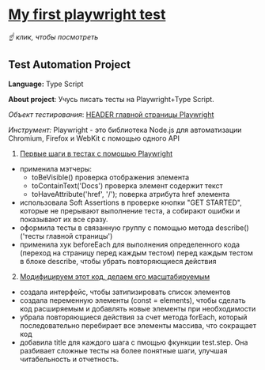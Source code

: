# [My first playwright test](https://github.com/elenka9/playwright_1/blob/main/tests/mainPage.spec.ts)

*☝️ клик, чтобы посмотреть*


## Test Automation Project


**Language:** Type Script


**About project**: Учусь писать тесты на Playwright+Type Script.


*Объект тестирования*: [HEADER главной страницы Playwright](https://playwright.dev/)


*Инструмент:*  Playwright - это библиотека Node.js для автоматизации Chromium, Firefox и WebKit с помощью одного API


1. [Первые шаги в тестах с помощью Playwright](https://github.com/elenka9/playwright_1/blob/main/tests/mainPage.spec.ts)


- применила мэтчеры:
  - toBeVisible() проверка отображения элемента
  - toContainText('Docs') проверка элемент содержит текст
  - toHaveAttribute('href', '/'); поверка атрибута href элемента
- использовала Soft Assertions в проверке кнопки "GET STARTED", которые не прерывают выполнение теста, а собирают ошибки и показывают их все сразу.
- оформила тесты в связанную группу с помощью метода describe()  ('тесты главной страницы')
- применила хук beforeEach для выполнения определенного кода (переход на страницу перед каждым тестом) перед каждым тестом в блоке describe, чтобы убрать повторяющиеся действия

2. [Модифицируем этот код, делаем его масштабируемым](https://github.com/elenka9/playwright_2/blob/main/tests_2/mainPage.spec.ts)

- создала интерфейс, чтобы затипизировать список элементов
- создала переменную элементы (const = elements), чтобы сделать код расширяемым и добавлять новые элементы при необходимости
- убрала повторяющиеся действия за счет метода forEach, который последовательно перебирает все элементы массива, что сокращает код
- добавила title для каждого шага с пмощью фкункции test.step. Она разбивает сложные тесты на более понятные шаги, улучшая читабельность и отчетность.
